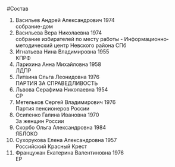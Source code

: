 #Состав
1. Васильев Андрей Александрович 1974   
    собрание-дом
2. Васильева Вера Николаевна 1974   
    собрание избирателей по месту работы - Информационно­методический центр Невского района СПб
3. Игнатьева Нина Владимировна 1955   
    КПРФ
4. Ларихина Анна Михайловна 1958   
    ЛДПР
5. Литвина Ольга Леонидовна 1976   
    ПАРТИЯ ЗА СПРАВЕДЛИВОСТЬ
6. Львова Серафима Николаевна 1954   
    СР
7. Метельков Сергей Владимирович 1976   
    Партия пенсионеров России
8. Осипенко Галина Ивановна 1970   
    За женщин России
9. Скорбо Ольга Александровна 1984   
    ЯБЛОКО
10. Сухорукова Елена Александровна 1957   
    Российский Красный Крест
11. Францужан Екатерина Валентиновна 1976   
    ЕР
